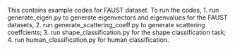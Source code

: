 This contains example codes for FAUST dataset.
To run the codes, 1. run generate_eigen.py to generate eigenvectors and eigenvalues for the FAUST datasets, 2. run generate_scattering_coeff.py to generate scattering coeffcients; 3. run shape_classification.py for the shape classification task; 4. run human_classification.py for human classification.
